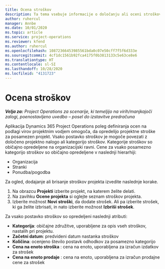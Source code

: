```yaml
---
title: Ocena stroškov
description: Ta tema vsebuje informacije o določanju ali oceni stroškov za posamezen projekt.
author: ruhercul
manager: Annbe
ms.date: 10/01/2020
ms.topic: article
ms.service: project-operations
ms.reviewer: kfend
ms.author: ruhercul
ms.openlocfilehash: 10872366453985561bda0c07e50cff7f5f6d333e
ms.sourcegitcommit: 4cf1dc1561b92fca4175f0b3813133c5e63ce8e6
ms.translationtype: HT
ms.contentlocale: sl-SI
ms.lasthandoff: 10/28/2020
ms.locfileid: "4131723"
---
```

# <a name="expense-estimates"></a>Ocena stroškov
_**Velja za:** Project Operations za scenarije, ki temeljijo na virih/manjkajoči zalogi, poenostavljeno uvedbo – posel do izstavitve predračuna_

Aplikacija Dynamics 365 Project Operations poleg definiranja ocen na podlagi virov projektnim vodjem omogoča, da opredelijo projektne stroške za posamezen projekt. Vsako postavko stroškov je mogoče povezati z določeno projektno nalogo ali kategorijo stroškov. Kategorije stroškov so običajno opredeljene na organizacijski ravni. Cene za vsako posamezno kategorijo stroškov so običajno opredeljene v naslednji hierarhiji:

- Organizacija
- Stranki
- Ponudba/pogodba

Za ogled, dodajanje ali brisanje stroškov projekta izvedite naslednje korake.

1. Na obrazcu **Projekti** izberite projekt, na katerem želite delati.
2. Na zavihku **Ocene projekta** si oglejte seznam stroškov projekta.
3. Izberite možnost **Novi stroški**, da dodate strošek. Ali pa izberite strošek, ki ga želite izbrisati, in nato izberite možnost **Izbriši strošek**.

Za vsako postavko stroškov so opredeljeni naslednji atributi:

- **Kategorija**: običajne združitve, uporabljene za opis vseh stroškov, nastalih pri projektu.
- **Začetni datum**: predvideni datum nastanka stroškov
- **Količina**: ocenjeno število postavk odhodkov za posamezno kategorijo
- **Cena na enoto stroška** : cena na enoto, uporabljena za izračun izdatkov za strošek
- **Cena na enoto prodaje** : cena na enoto, uporabljena za izračun prodajne cene za strošek


